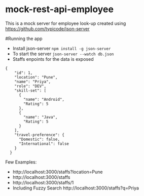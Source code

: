 # mock-rest-api-employee
This is a mock server for employee look-up created using https://github.com/typicode/json-server

#Running the app
* Install json-server `npm install -g json-server`
* To start the server `json-server --watch db.json`
* Staffs enpoints for the data is exposed 
```
{
    "id": 1,
    "location": "Pune",
    "name": "Priya",
    "role": "DEV",
    "skill-set": [
      {
        "name": "Android",
        "Rating": 5
      },
      {
        "name": "Java",
        "Rating": 5
      }
    ],
    "travel-preference": {
      "Domestic": false,
      "International": false
    }
  }
```
Few Examples:
* http://localhost:3000/staffs?location=Pune
* http://localhost:3000/staffs
* http://localhost:3000/staffs/1
* Including Fuzzy Search http://localhost:3000/staffs?q=Priya
